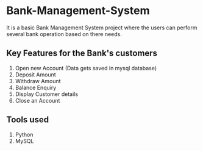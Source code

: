 # Bank-Management-System

It is a basic Bank Management System project where the users can perform several bank operation based on there needs.

## Key Features for the Bank's customers

1. Open new Account (Data gets saved in mysql database)
2. Deposit Amount
3. Withdraw Amount
4. Balance Enquiry
5. Display Customer details
6. Close an Account


## Tools used

1. Python
2. MySQL
